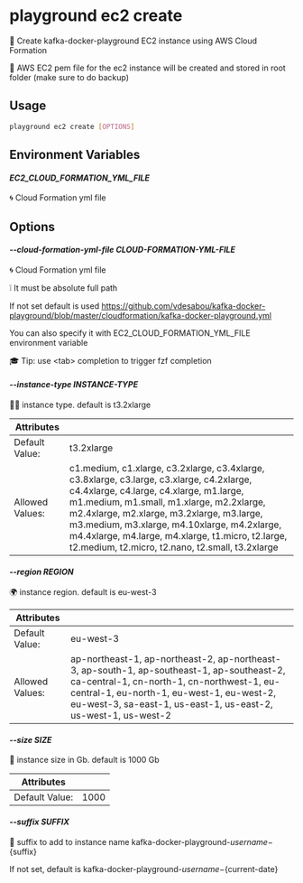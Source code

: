 # playground ec2 create

👷 Create kafka-docker-playground EC2 instance using AWS Cloud Formation  
  
🔐 AWS EC2 pem file for the ec2 instance will be created and stored in root folder (make sure to do backup)

## Usage

```bash
playground ec2 create [OPTIONS]
```

## Environment Variables

#### *EC2_CLOUD_FORMATION_YML_FILE*

🌀 Cloud Formation yml file

## Options

#### *--cloud-formation-yml-file CLOUD-FORMATION-YML-FILE*

🌀 Cloud Formation yml file  
  
❕ It must be absolute full path  
  
If not set default is used https://github.com/vdesabou/kafka-docker-playground/blob/master/cloudformation/kafka-docker-playground.yml  
  
You can also specify it with EC2_CLOUD_FORMATION_YML_FILE environment variable  
  
🎓 Tip: use \<tab\> completion to trigger fzf completion

#### *--instance-type INSTANCE-TYPE*

🧑‍💻 instance type. default is t3.2xlarge

| Attributes      | &nbsp;
|-----------------|-------------
| Default Value:  | t3.2xlarge
| Allowed Values: | c1.medium, c1.xlarge, c3.2xlarge, c3.4xlarge, c3.8xlarge, c3.large, c3.xlarge, c4.2xlarge, c4.4xlarge, c4.large, c4.xlarge, m1.large, m1.medium, m1.small, m1.xlarge, m2.2xlarge, m2.4xlarge, m2.xlarge, m3.2xlarge, m3.large, m3.medium, m3.xlarge, m4.10xlarge, m4.2xlarge, m4.4xlarge, m4.large, m4.xlarge, t1.micro, t2.large, t2.medium, t2.micro, t2.nano, t2.small, t3.2xlarge

#### *--region REGION*

🌍 instance region. default is eu-west-3

| Attributes      | &nbsp;
|-----------------|-------------
| Default Value:  | eu-west-3
| Allowed Values: | ap-northeast-1, ap-northeast-2, ap-northeast-3, ap-south-1, ap-southeast-1, ap-southeast-2, ca-central-1, cn-north-1, cn-northwest-1, eu-central-1, eu-north-1, eu-west-1, eu-west-2, eu-west-3, sa-east-1, us-east-1, us-east-2, us-west-1, us-west-2

#### *--size SIZE*

💾 instance size in Gb. default is 1000 Gb

| Attributes      | &nbsp;
|-----------------|-------------
| Default Value:  | 1000

#### *--suffix SUFFIX*

📮 suffix to add to instance name kafka-docker-playground-${username}-${suffix}   
  
If not set, default is kafka-docker-playground-${username}-${current-date}


